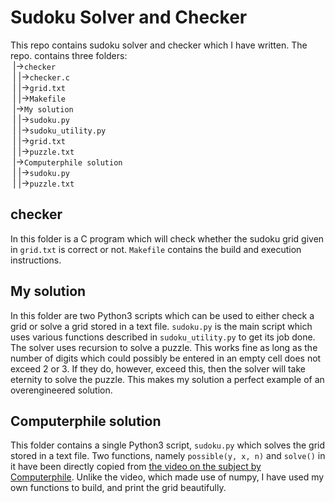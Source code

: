 # Sudoku Solver and Checker  
  
This repo contains sudoku solver and checker which I have written. The repo. contains three folders:  
&nbsp;|->`checker`  
&nbsp;|&nbsp;|->`checker.c`  
&nbsp;|&nbsp;|->`grid.txt`  
&nbsp;|&nbsp;|->`Makefile`  
&nbsp;|->`My solution`  
&nbsp;|&nbsp;|->`sudoku.py`  
&nbsp;|&nbsp;|->`sudoku_utility.py`  
&nbsp;|&nbsp;|->`grid.txt`  
&nbsp;|&nbsp;|->`puzzle.txt`  
&nbsp;|->`Computerphile solution`  
&nbsp;|&nbsp;|->`sudoku.py`  
&nbsp;|&nbsp;|->`puzzle.txt`  
  
## checker  
  
In this folder is a C program which will check whether the sudoku grid given in `grid.txt` is correct or not. `Makefile` contains the build and execution instructions.  
  
  
## My solution  
  
In this folder are two Python3 scripts which can be used to either check a grid or solve a grid stored in a text file. `sudoku.py` is the main script which uses various functions described in `sudoku_utility.py` to get its job done.  
The solver uses recursion to solve a puzzle. This works fine as long as the number of digits which could possibly be entered in an empty cell does not exceed 2 or 3. If they do, however, exceed this, then the solver will take eternity to solve the puzzle. This makes my solution a perfect example of an overengineered solution.  
  
  
## Computerphile solution  
  
This folder contains a single Python3 script, `sudoku.py` which solves the grid stored in a text file. Two functions, namely `possible(y, x, n)` and `solve()` in it have been directly copied from [the video on the subject by Computerphile](https://youtu.be/G_UYXzGuqvM). Unlike the video, which made use of numpy, I have used my own functions to build, and print the grid beautifully.